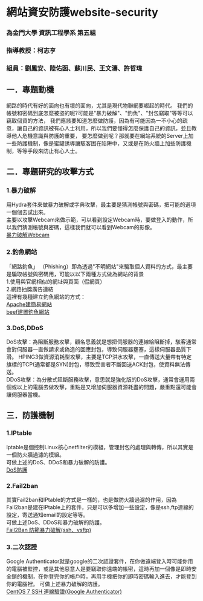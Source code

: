 # 網站資安防護website-security
### 為金門大學 資訊工程學系 第五組
### 指導教授：柯志亨
### 組員：劉鳳安、陸佑函、蘇川民、王文濤、許哲瑋
## 一．專題動機
網路的時代有好的面向也有壞的面向，尤其是現代物聯網要崛起的時代。
我們的帳號和密碼到底怎麼被盜的呢?可能是"暴力破解"、"釣魚"、"封包竊取"等等可以竊取個資的方法，
我們應該要知道怎麼做防護，因為有可能因為一不小心的疏忽，讓自己的資訊被有心人士利用，所以我們要懂得怎麼保護自己的資訊，並且教導他人危機意識與防護的重要，
要怎麼做到呢？那就要在網站系統的Server上加一些防護機制，像是蜜罐誘導讓駭客困在陷阱中，又或是在防火牆上加些防護機制，等等手段來防止有心人士。
## 二．專題研究的攻擊方式
### 1.暴力破解
用Hydra套件來做暴力破解或字典攻擊，最主要是猜測帳號與密碼，把可能的選項一個個去試出來。  
主要以攻擊Webcam來做示範，可以看到設定Webcam時，要做登入的動作，所以我們猜測帳號與密碼，這樣我們就可以看到Webcam的影像。  
[暴力破解Webcam]()
### 2.釣魚網站
 「網路釣魚」 （Phishing）即為透過"不明網站"來騙取個人資料的方式，最主要是騙取帳號與密碼用，可能以以下兩種方式做為網站的背景  
 1.使用與官網相似的網址與頁面（假網頁）  
 2.網路抽獎廣告連結  
 這裡有幾種建立釣魚網站的方式：  
 [Apache建簡易網站](https://github.com/NQUwebsecurityproject/website-security/tree/master/XSS%E6%94%BB%E6%93%8A/hackpasswd/hackerproof)  
 [beef建置釣魚網站]() 
### 3.DoS,DDoS
DoS攻擊：為阻斷服務攻擊，顧名思義就是想把伺服器的連線給阻斷掉，駭客通常會對伺服器一直做請求或偽造的回應封包，導致伺服器壅塞，這樣伺服器品質下滑。 
HPING3做資源消耗型攻擊，主要是TCP洪水攻擊，一直傳送大量帶有特定旗標的TCP(通常都是SYN)封包，導致受害者不斷回送ACK封包，使資料無法傳送。  
DDoS攻擊：為分散式阻斷服務攻擊，意思就是強化版的DoS攻擊，通常會運用兩個或以上的電腦去做攻擊，重點是又增加伺服器資源耗盡的問題，嚴重點還可能會讓伺服器當機。
## 三．防護機制
### 1.IPtable
Iptable是個控制Linux核心netfilter的模組，管理封包的處理與轉傳，所以其實是一個防火牆過濾的模組。  
可做上述的DoS、DDoS和暴力破解的防護。  
[DoS防護]()
### 2.Fail2ban
其實Fail2ban和IPtable的方式是一樣的，也是做防火牆過濾的作用，因為Fail2ban是建在IPtable上的套件，只是可以多增加一些設定，像是ssh,ftp連線的設定，寄送通知email的設定等等。  
可做上述DoS、DDoS和暴力破解的防護。  
[Fail2Ban 防範暴力破解(ssh、vsftp)](https://github.com/NQUwebsecurityproject/website-security/tree/master/Fail2Ban%20%E9%98%B2%E7%AF%84%E6%9A%B4%E5%8A%9B%E7%A0%B4%E8%A7%A3(ssh%E3%80%81vsftp))
### 3.二次認證
Google Authenticator就是google的二次認證套件，在你做遠端登入時可能你用的電腦被監控，或是其他惡意人是要竊取你遠端的帳密，這時再加一個像是即時安全鎖的機制，在你登完你的帳戶時，再用手機把你的即時密碼輸入進去，才能登到你的電腦裡。
可做上述暴力破解的防護。  
[CentOS 7 SSH 連線驗證(Google Authenticator)](https://github.com/NQUwebsecurityproject/website-security/tree/master/google%E4%BA%8C%E6%AC%A1%E8%AA%8D%E8%AD%89(%E9%98%B2%E6%9A%B4%E5%8A%9B%E7%A0%B4%E8%A7%A3))
